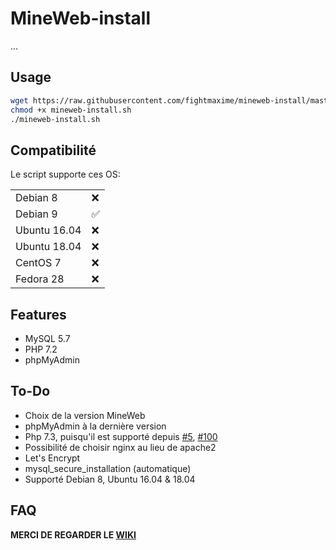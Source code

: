 # MineWeb-install
...
## Usage
```sh
wget https://raw.githubusercontent.com/fightmaxime/mineweb-install/master/mineweb-install.sh
chmod +x mineweb-install.sh
./mineweb-install.sh
```
## Compatibilité

Le script supporte ces OS:

|        |   |
|--------|---|
| Debian 8 | ❌  |
| Debian 9 | ✅ |
| Ubuntu 16.04 | ❌  |
| Ubuntu 18.04 | ❌  |
| CentOS 7 | ❌  |
| Fedora 28 | ❌  |
## Features
* MySQL 5.7
* PHP 7.2
* phpMyAdmin
## To-Do
* Choix de la version MineWeb
* phpMyAdmin à la dernière version
* Php 7.3, puisqu'il est supporté depuis [#5](https://github.com/MineWeb/MineWebCMS/pull/5/),  [#100](https://github.com/MineWeb/MineWebCMS/pull/100/)
* Possibilité de choisir nginx au lieu de apache2
* Let's Encrypt
* mysql_secure_installation (automatique)
* Supporté Debian 8, Ubuntu 16.04 & 18.04
## FAQ
**MERCI DE REGARDER LE [WIKI](https://github.com/fightmaxime/mineweb-install/wiki/FAQ)**
